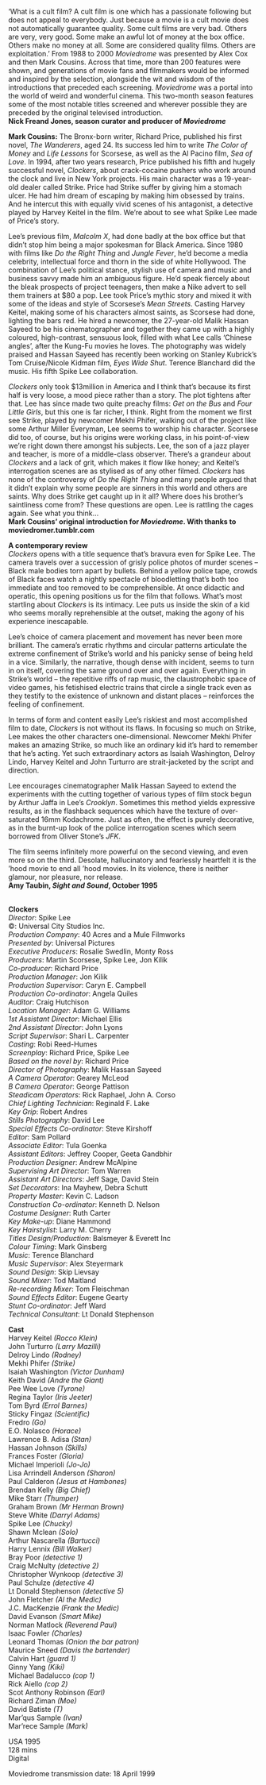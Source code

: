 
‘What is a cult film? A cult film is one which has a passionate following but does not appeal to everybody. Just because a movie is a cult movie does not automatically guarantee quality. Some cult films are very bad. Others are very, very good. Some make an awful lot of money at the box office. Others make no money at all. Some are considered quality films. Others are exploitation.’ From 1988 to 2000 _Moviedrome_ was presented by Alex Cox and then Mark Cousins. Across that time, more than 200 features were shown, and generations of movie fans and filmmakers would be informed and inspired by the selection, alongside the wit and wisdom of the introductions that preceded each screening. _Moviedrome_ was a portal into the world of weird and wonderful cinema. This two-month season features some of the most notable titles screened and wherever possible they are preceded by the original televised introduction.  
**Nick Freand Jones, season curator and producer  of _Moviedrome_**

**Mark Cousins:** The Bronx-born writer, Richard Price, published his first novel, _The Wanderers_, aged 24. Its success led him to write _The Color of Money_ and _Life Lessons_ for Scorsese, as well as the Al Pacino film, _Sea of Love_. In 1994, after two years research, Price published his fifth and hugely successful novel, _Clockers_, about crack-cocaine pushers who work around the clock and live in New York projects. His main character was a 19-year-old dealer called Strike. Price had Strike suffer by giving him a stomach ulcer. He had him dream of escaping by making him obsessed by trains. And he intercut this with equally vivid scenes of his antagonist, a detective played by Harvey Keitel in the film. We’re about to see what Spike Lee made of Price’s story.

Lee’s previous film, _Malcolm X_, had done badly at the box office but that didn’t stop him being a major spokesman for Black America. Since 1980 with films like _Do the Right Thing_ and _Jungle Fever_, he’d become a media celebrity, intellectual force and thorn in the side of white Hollywood. The combination of Lee’s political stance, stylish use of camera and music and business savvy made him an ambiguous figure. He’d speak fiercely about the bleak prospects of project teenagers, then make a Nike advert to sell them trainers at $80 a pop. Lee took Price’s mythic story and mixed it with some of the ideas and style of Scorsese’s _Mean Streets_. Casting Harvey Keitel, making some of his characters almost saints, as Scorsese had done, lighting the bars red. He hired a newcomer, the 27-year-old Malik Hassan Sayeed to be his cinematographer and together they came up with a highly coloured, high-contrast, sensuous look, filled with what Lee calls ‘Chinese angles’, after the Kung-Fu movies he loves. The photography was widely praised and Hassan Sayeed has recently been working on Stanley Kubrick’s Tom Cruise/Nicole Kidman film, _Eyes Wide Shut_. Terence Blanchard did the music. His fifth Spike Lee collaboration.

_Clockers_ only took $13million in America and I think that’s because its first half is very loose, a mood piece rather than a story. The plot tightens after that. Lee has since made two quite preachy films: _Get on the Bus_ and _Four Little Girls_, but this one is far richer, I think. Right from the moment we first see Strike, played by newcomer Mekhi Phifer, walking out of the project like some Arthur Miller Everyman, Lee seems to worship his character. Scorsese did too, of course, but his origins were working class, in his point-of-view we’re right down there amongst his subjects. Lee, the son of a jazz player and teacher, is more of a middle-class observer. There’s a grandeur about _Clockers_ and a lack of grit, which makes it flow like honey; and Keitel’s interrogation scenes are as stylised as of any other filmed. _Clockers_ has none of the controversy of _Do the Right Thing_ and many people argued that it didn’t explain why some people are sinners in this world and others are saints. Why does Strike get caught up in it all? Where does his brother’s saintliness come from? These questions are open. Lee is rattling the cages again. See what you think…  
**Mark Cousins’ original introduction for _Moviedrome_. With thanks to moviedromer.tumblr.com**

**A contemporary review**  
_Clockers_ opens with a title sequence that’s bravura even for Spike Lee. The camera travels over a succession of grisly police photos of murder scenes – Black male bodies torn apart by bullets. Behind a yellow police tape, crowds of Black faces watch a nightly spectacle of bloodletting that’s both too immediate and too removed to be comprehensible. At once didactic and operatic, this opening positions us for the film that follows. What’s most startling about _Clockers_ is its intimacy. Lee puts us inside the skin of a kid who seems morally reprehensible at the outset, making the agony of his experience inescapable.

Lee’s choice of camera placement and movement has never been more brilliant. The camera’s erratic rhythms and circular patterns articulate the extreme confinement of Strike’s world and his panicky sense of being held in a vice. Similarly, the narrative, though dense with incident, seems to turn in on itself, covering the same ground over and over again. Everything in Strike’s world – the repetitive riffs of rap music, the claustrophobic space of video games, his fetishised electric trains that circle a single track even as they testify to the existence of unknown and distant places – reinforces the feeling of confinement.

In terms of form and content easily Lee’s riskiest and most accomplished film to date, _Clockers_ is not without its flaws. In focusing so much on Strike, Lee makes the other characters one-dimensional. Newcomer Mekhi Phifer makes an amazing Strike, so much like an ordinary kid it’s hard to remember that he’s acting. Yet such extraordinary actors as Isaiah Washington, Delroy Lindo, Harvey Keitel and John Turturro are strait-jacketed by the script and direction.

Lee encourages cinematographer Malik Hassan Sayeed to extend the experiments with the cutting together of various types of film stock begun by Arthur Jaffa in Lee’s _Crooklyn_. Sometimes this method yields expressive results, as in the flashback sequences which have the texture of over-saturated 16mm Kodachrome. Just as often, the effect is purely decorative, as in the burnt-up look of the police interrogation scenes which seem borrowed from Oliver Stone’s _JFK_.

The film seems infinitely more powerful on the second viewing, and even more so on the third. Desolate, hallucinatory and fearlessly heartfelt it is the ’hood movie to end all ’hood movies. In its violence, there is neither glamour, nor pleasure, nor release.  
**Amy Taubin, _Sight and Sound_, October 1995**
<br><br>

**Clockers**  
_Director_: Spike Lee  
©: Universal City Studios Inc.  
_Production Company_:  40 Acres and a Mule Filmworks  
_Presented by_: Universal Pictures  
_Executive Producers_: Rosalie Swedlin, Monty Ross  
_Producers_: Martin Scorsese, Spike Lee, Jon Kilik  
_Co-producer_: Richard Price  
_Production Manager_: Jon Kilik  
_Production Supervisor_: Caryn E. Campbell  
_Production Co-ordinator_: Angela Quiles  
_Auditor_: Craig Hutchison  
_Location Manager_: Adam G. Williams  
_1st Assistant Director_: Michael Ellis  
_2nd Assistant Director_: John Lyons  
_Script Supervisor_: Shari L. Carpenter  
_Casting_: Robi Reed-Humes  
_Screenplay_: Richard Price, Spike Lee  
_Based on the novel by_: Richard Price  
_Director of Photography_: Malik Hassan Sayeed  
_A Camera Operator_: Gearey McLeod  
_B Camera Operator_: George Pattison  
_Steadicam Operators_: Rick Raphael, John A. Corso  
_Chief Lighting Technician_: Reginald F. Lake  
_Key Grip_: Robert Andres  
_Stills Photography_: David Lee  
_Special Effects Co-ordinator_: Steve Kirshoff  
_Editor_: Sam Pollard  
_Associate Editor_: Tula Goenka  
_Assistant Editors_: Jeffrey Cooper, Geeta Gandbhir  
_Production Designer_: Andrew McAlpine  
_Supervising Art Director_: Tom Warren  
_Assistant Art Directors_: Jeff Sage, David Stein  
_Set Decorators_: Ina Mayhew, Debra Schutt  
_Property Master_: Kevin C. Ladson  
_Construction Co-ordinator_: Kenneth D. Nelson  
_Costume Designer_: Ruth Carter  
_Key Make-up_: Diane Hammond  
_Key Hairstylist_: Larry M. Cherry  
_Titles Design/Production_: Balsmeyer & Everett Inc  
_Colour Timing_: Mark Ginsberg  
_Music_: Terence Blanchard  
_Music Supervisor_: Alex Steyermark  
_Sound Design_: Skip Lievsay  
_Sound Mixer_: Tod Maitland  
_Re-recording Mixer_: Tom Fleischman  
_Sound Effects Editor_: Eugene Gearty  
_Stunt Co-ordinator_: Jeff Ward  
_Technical Consultant_: Lt Donald Stephenson  

**Cast**  
Harvey Keitel _(Rocco Klein)_  
John Turturro _(Larry Mazilli)_  
Delroy Lindo _(Rodney)_  
Mekhi Phifer _(Strike)_  
Isaiah Washington _(Victor Dunham)_  
Keith David _(Andre the Giant)_  
Pee Wee Love _(Tyrone)_  
Regina Taylor _(Iris Jeeter)_  
Tom Byrd _(Errol Barnes)_  
Sticky Fingaz _(Scientific)_  
Fredro _(Go)_  
E.O. Nolasco _(Horace)_  
Lawrence B. Adisa _(Stan)_  
Hassan Johnson _(Skills)_  
Frances Foster _(Gloria)_  
Michael Imperioli _(Jo-Jo)_  
Lisa Arrindell Anderson _(Sharon)_  
Paul Calderon _(Jesus at Hambones)_  
Brendan Kelly _(Big Chief)_  
Mike Starr _(Thumper)_  
Graham Brown _(Mr Herman Brown)_  
Steve White _(Darryl Adams)_  
Spike Lee _(Chucky)_  
Shawn Mclean _(Solo)_  
Arthur Nascarella _(Bartucci)_  
Harry Lennix _(Bill Walker)_  
Bray Poor _(detective 1)_  
Craig McNulty _(detective 2)_  
Christopher Wynkoop _(detective 3)_  
Paul Schulze _(detective 4)_  
Lt Donald Stephenson _(detective 5)_  
John Fletcher _(Al the Medic)_  
J.C. MacKenzie _(Frank the Medic)_  
David Evanson _(Smart Mike)_  
Norman Matlock _(Reverend Paul)_  
Isaac Fowler _(Charles)_  
Leonard Thomas _(Onion the bar patron)_  
Maurice Sneed _(Davis the bartender)_  
Calvin Hart _(guard 1)_  
Ginny Yang _(Kiki)_  
Michael Badalucco _(cop 1)_  
Rick Aiello _(cop 2)_  
Scot Anthony Robinson _(Earl)_  
Richard Ziman _(Moe)_  
David Batiste _(T)_  
Mar’qus Sample _(Ivan)_  
Mar’rece Sample _(Mark)_  

USA 1995  
128 mins  
Digital

Moviedrome transmission date: 18 April 1999
<br><br>
<!--stackedit_data:
eyJoaXN0b3J5IjpbMTUwMTYzMTE3XX0=
-->
